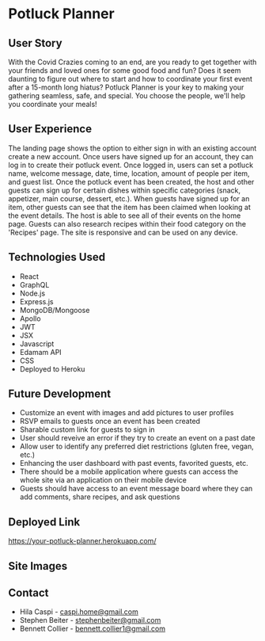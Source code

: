 # Potluck Planner

## User Story
With the Covid Crazies coming to an end, are you ready to get together with your friends and loved ones for some good food and fun? Does it seem daunting to figure out where to start and how to coordinate your first event after a 15-month long hiatus? Potluck Planner is your key to making your gathering seamless, safe, and special. You choose the people, we'll help you coordinate your meals!

## User Experience
The landing page shows the option to either sign in with an existing account create a new account. Once users have signed up for an account, they can log in to create their potluck event. Once logged in, users can set a potluck name, welcome message, date, time, location, amount of people per item, and guest list. Once the potluck event has been created, the host and other guests can sign up for certain dishes within specific categories (snack, appetizer, main course, dessert, etc.). When guests have signed up for an item, other guests can see that the item has been claimed when looking at the event details. The host is able to see all of their events on the home page. Guests can also research recipes within their food category on the 'Recipes' page. The site is responsive and can be used on any device.

## Technologies Used
- React
- GraphQL
- Node.js
- Express.js
- MongoDB/Mongoose
- Apollo
- JWT
- JSX
- Javascript
- Edamam API
- CSS
- Deployed to Heroku

## Future Development

- Customize an event with images and add pictures to user profiles
- RSVP emails to guests once an event has been created
- Sharable custom link for guests to sign in
- User should reveive an error if they try to create an event on a past date
- Allow user to identify any preferred diet restrictions (gluten free, vegan, etc.)
- Enhancing the user dashboard with past events, favorited guests, etc.
- There should be a mobile application where guests can access the whole site via an application on their mobile device
- Guests should have access to an event message board where they can add comments, share recipes, and ask questions

## Deployed Link
https://your-potluck-planner.herokuapp.com/

## Site Images


## Contact
 
- Hila Caspi - caspi.home@gmail.com
- Stephen Beiter - stephenbeiter@gmail.com
- Bennett Collier - bennett.collier1@gmail.com
